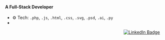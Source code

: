 #### A Full-Stack Developer

- ⚙️ Tech: `.php`, `.js`, `.html`, `.css`, `.svg`, `.psd`, `.ai`, `.py`
- <!-- LinkedIn Connect Button - Top Right -->
<p align="right">
  <a href="https://www.linkedin.com/in/siddharthprabhakar-tech/" target="_blank">
    <img src="https://img.shields.io/badge/Connect_on_LinkedIn-0A66C2?style=for-the-badge&logo=linkedin&logoColor=white" alt="LinkedIn Badge"/>
  </a>
</p>


